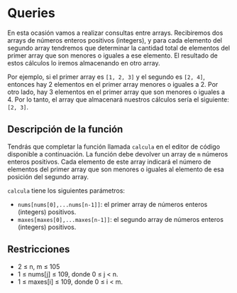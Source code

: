# Queries

En esta ocasión vamos a realizar consultas entre arrays.
Recibiremos dos arrays de números enteros positivos (integers), y para cada elemento del segundo array
tendremos que determinar la cantidad total de elementos del primer array que son menores o iguales
a ese elemento. El resultado de estos cálculos lo iremos almacenando en otro array.

Por ejemplo, si el primer array es `[1, 2, 3]` y el segundo es `[2, 4]`, entonces
hay 2 elementos en el primer array menores o iguales a 2.
Por otro lado, hay 3 elementos en el primer array que son menores o iguales a 4.
Por lo tanto, el array que almacenará nuestros cálculos sería el siguiente: `[2, 3]`.


## Descripción de la función

Tendrás que completar la función llamada `calcula` en el editor de código disponible a continuación.
La función debe devolver un array de `m` números enteros positivos.
Cada elemento de este array indicará el número de elementos del primer array que son menores
o iguales al elemento de esa posición del segundo array.

`calcula` tiene los siguientes parámetros:

* `nums[nums[0],...nums[n-1]]`:  el primer array de números enteros (integers) positivos.
* `maxes[maxes[0],...maxes[n-1]]`: el segundo array de números enteros (integers) positivos.


## Restricciones

* 2 ≤ n, m ≤ 105
* 1 ≤ nums[j] ≤ 109, donde  0 ≤ j < n.
* 1 ≤ maxes[i] ≤ 109, donde  0 ≤ i < m.